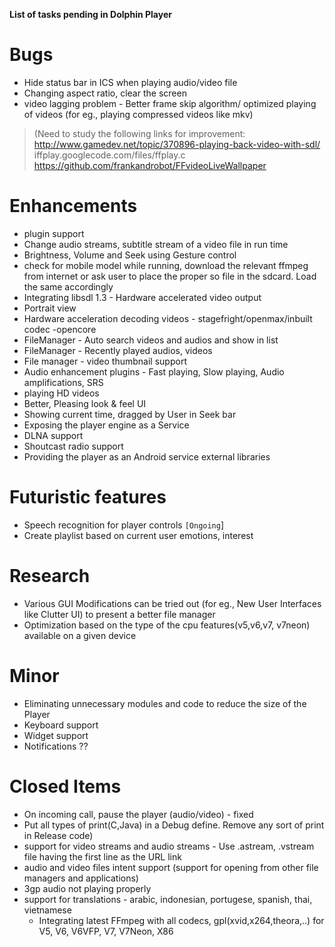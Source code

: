 **List of tasks pending in Dolphin Player**

# Bugs #
  * Hide status bar in ICS when playing audio/video file
  * Changing aspect ratio, clear the screen
  * video lagging problem - Better frame skip algorithm/ optimized playing of videos (for eg., playing compressed videos like mkv)
> (Need to study the following links for improvement:
> http://www.gamedev.net/topic/370896-playing-back-video-with-sdl/
> iffplay.googlecode.com/files/ffplay.c
> https://github.com/frankandrobot/FFvideoLiveWallpaper

# Enhancements #
  * plugin support
  * Change audio streams, subtitle stream of a video file in run time
  * Brightness, Volume and Seek using Gesture control
  * check for mobile model while running, download the relevant ffmpeg from internet or ask user to place the proper so file in the sdcard. Load the same accordingly
  * Integrating libsdl 1.3 - Hardware accelerated video output
  * Portrait view
  * Hardware acceleration decoding videos - stagefright/openmax/inbuilt codec -opencore
  * FileManager - Auto search videos and audios and show in list
  * FileManager - Recently played audios, videos
  * File manager - video thumbnail support
  * Audio enhancement plugins - Fast playing, Slow playing, Audio amplifications, SRS
  * playing HD videos
  * Better, Pleasing look & feel UI
  * Showing current time, dragged by User in Seek bar
  * Exposing the player engine as a Service
  * DLNA support
  * Shoutcast radio support
  * Providing the player as an Android service   external libraries

# Futuristic features #
  * Speech recognition for player controls `[Ongoing`]
  * Create playlist based on current user emotions, interest

# Research #
  * Various GUI Modifications can be tried out (for eg., New User Interfaces like Clutter UI) to present a better file manager
  * Optimization based on the type of the cpu features(v5,v6,v7, v7neon) available on a given device

# Minor #
  * Eliminating unnecessary modules and code to reduce the size of the Player
  * Keyboard support
  * Widget support
  * Notifications ??

# Closed Items #
  * On incoming call, pause the player (audio/video) - fixed
  * Put all types of print(C,Java) in a Debug define. Remove any sort of print in Release code)
  * support for video streams and audio streams - Use .astream, .vstream file having the first line as the URL link
  * audio and video files intent support (support for opening from other file managers and applications)
  * 3gp audio not playing properly
  * support for translations - arabic, indonesian, portugese, spanish, thai, vietnamese
    * Integrating latest FFmpeg with all codecs, gpl(xvid,x264,theora,..) for V5, V6, V6VFP, V7, V7Neon, X86
